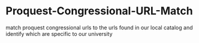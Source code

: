 # Proquest-Congressional-URL-Match
match proquest congressional urls to the urls found in our local catalog and identify which are specific to our university
